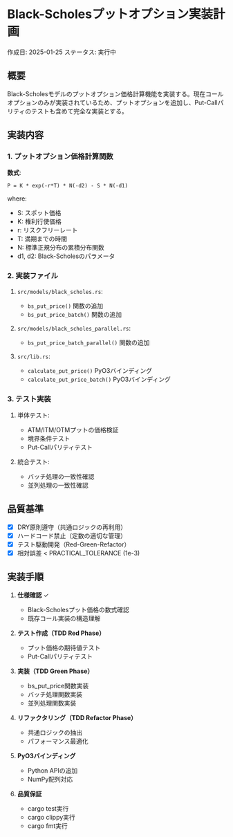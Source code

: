 # Black-Scholesプットオプション実装計画

作成日: 2025-01-25
ステータス: 実行中

## 概要

Black-Scholesモデルのプットオプション価格計算機能を実装する。現在コールオプションのみが実装されているため、プットオプションを追加し、Put-Callパリティのテストも含めて完全な実装とする。

## 実装内容

### 1. プットオプション価格計算関数

**数式**:
```
P = K * exp(-r*T) * N(-d2) - S * N(-d1)
```

where:
- S: スポット価格
- K: 権利行使価格
- r: リスクフリーレート
- T: 満期までの時間
- N: 標準正規分布の累積分布関数
- d1, d2: Black-Scholesのパラメータ

### 2. 実装ファイル

1. `src/models/black_scholes.rs`:
   - `bs_put_price()` 関数の追加
   - `bs_put_price_batch()` 関数の追加

2. `src/models/black_scholes_parallel.rs`:
   - `bs_put_price_batch_parallel()` 関数の追加

3. `src/lib.rs`:
   - `calculate_put_price()` PyO3バインディング
   - `calculate_put_price_batch()` PyO3バインディング

### 3. テスト実装

1. 単体テスト:
   - ATM/ITM/OTMプットの価格検証
   - 境界条件テスト
   - Put-Callパリティテスト

2. 統合テスト:
   - バッチ処理の一致性確認
   - 並列処理の一致性確認

## 品質基準

- [x] DRY原則遵守（共通ロジックの再利用）
- [x] ハードコード禁止（定数の適切な管理）
- [x] テスト駆動開発（Red-Green-Refactor）
- [x] 相対誤差 < PRACTICAL_TOLERANCE (1e-3)

## 実装手順

1. **仕様確認** ✓
   - Black-Scholesプット価格の数式確認
   - 既存コール実装の構造理解

2. **テスト作成（TDD Red Phase）**
   - プット価格の期待値テスト
   - Put-Callパリティテスト

3. **実装（TDD Green Phase）**
   - bs_put_price関数実装
   - バッチ処理関数実装
   - 並列処理関数実装

4. **リファクタリング（TDD Refactor Phase）**
   - 共通ロジックの抽出
   - パフォーマンス最適化

5. **PyO3バインディング**
   - Python APIの追加
   - NumPy配列対応

6. **品質保証**
   - cargo test実行
   - cargo clippy実行
   - cargo fmt実行